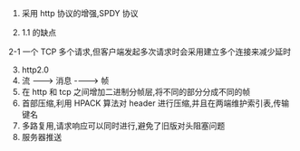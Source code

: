 1. 采用 http 协议的增强,SPDY 协议

2. 1.1 的缺点

2-1 一个 TCP 多个请求,但客户端发起多次请求时会采用建立多个连接来减少延时

3. http2.0
1. 流 ---> 消息 ----> 帧
1. 在 http 和 tcp 之间增加二进制分帧层,将不同的部分分成不同的帧
1. 首部压缩,利用 HPACK 算法对 header 进行压缩,并且在两端维护索引表,传输键名
1. 多路复用,请求响应可以同时进行,避免了旧版对头阻塞问题
1. 服务器推送

